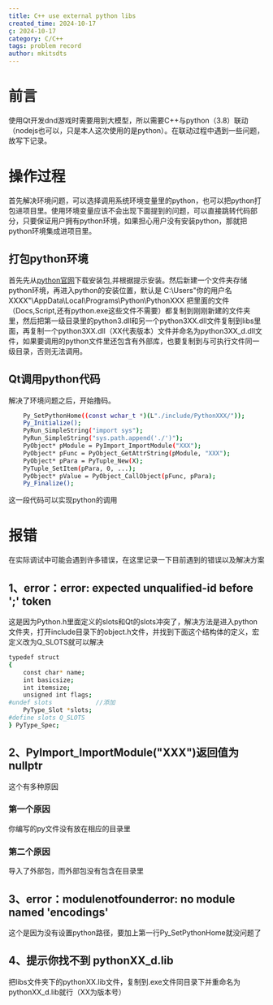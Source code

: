 ```yaml
---
title: C++ use external python libs
created_time: 2024-10-17
ç: 2024-10-17
category: C/C++
tags: problem record
author: mkitsdts
---
```


# 前言
使用Qt开发dnd游戏时需要用到大模型，所以需要C++与python（3.8）联动（nodejs也可以，只是本人这次使用的是python）。在联动过程中遇到一些问题，故写下记录。

# 操作过程
首先解决环境问题，可以选择调用系统环境变量里的python，也可以把python打包进项目里。使用环境变量应该不会出现下面提到的问题，可以直接跳转代码部分，只要保证用户拥有python环境，如果担心用户没有安装python，那就把python环境集成进项目里。

## 打包python环境
首先先从[python官网](https://www.python.org/downloads/)下载安装包,并根据提示安装。然后新建一个文件夹存储python环境，再进入python的安装位置，默认是
C:\Users\"你的用户名XXXX"\AppData\Local\Programs\Python\PythonXXX
把里面的文件（Docs,Script,还有python.exe这些文件不需要）都复制到刚刚新建的文件夹里，然后把第一级目录里的python3.dll和另一个python3XX.dll文件复制到libs里面，再复制一个python3XX.dll（XX代表版本）文件并命名为python3XX_d.dll文件，如果要调用的python文件里还包含有外部库，也要复制到与可执行文件同一级目录，否则无法调用。

## Qt调用python代码
解决了环境问题之后，开始撸码。
```bash
    Py_SetPythonHome((const wchar_t *)(L"./include/PythonXXX/"));                   //此处填写python相对可执行文件的路径
    Py_Initialize();                                                                //对python初始化
    PyRun_SimpleString("import sys");                                               //在Python解释器中执行"import sys"命令
    PyRun_SimpleString("sys.path.append('./')");                                    //将当前目录（.）添加到sys.path列表的末尾
    PyObject* pModule = PyImport_ImportModule("XXX");                               //打开调用py文件，参数填写python脚本文件名
    PyObject* pFunc = PyObject_GetAttrString(pModule, "XXX");                       //获取py文件中的函数
    PyObject* pPara = PyTuple_New(X);                                               //填写X参数个数,Tuple表示Python元组对象的结构体
    PyTuple_SetItem(pPara, 0, ...);                                                 //将参数添加进元组对象,对应参数为（元组对象，添加位置，添加元素）
    PyObject* pValue = PyObject_CallObject(pFunc, pPara);                           //调用函数并获取返回结果
    Py_Finalize();                                                                  //结束python调用
```
这一段代码可以实现python的调用

# 报错
在实际调试中可能会遇到许多错误，在这里记录一下目前遇到的错误以及解决方案
## 1、error：error: expected unqualified-id before ';' token
这是因为Python.h里面定义的slots和Qt的slots冲突了，解决方法是进入python文件夹，打开include目录下的object.h文件，并找到下面这个结构体的定义，宏定义改为Q_SLOTS就可以解决
```bash
typedef struct
{
    const char* name;
    int basicsize;
    int itemsize;
    unsigned int flags;
#undef slots            //添加
    PyType_Slot *slots;
#define slots Q_SLOTS
} PyType_Spec;
```
## 2、PyImport_ImportModule("XXX")返回值为nullptr
这个有多种原因
### 第一个原因
你编写的py文件没有放在相应的目录里
### 第二个原因
导入了外部包，而外部包没有包含在目录里

## 3、error：modulenotfounderror: no module named 'encodings'
这个是因为没有设置python路径，要加上第一行Py_SetPythonHome就没问题了

## 4、提示你找不到 pythonXX_d.lib
把libs文件夹下的pythonXX.lib文件，复制到.exe文件同目录下并重命名为pythonXX_d.lib就行（XX为版本号）